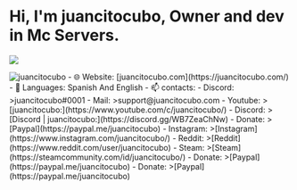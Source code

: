 <h1>Hi, I'm juancitocubo, Owner and dev in Mc Servers.</h1>

<p><img align="center" src="https://github-readme-stats.vercel.app/api?username=juancitocubo""></p>

<p> <img src="https://komarev.com/ghpvc/?username=juancitocubo" alt="juancitocubo" />
- 🌐 Website: [juancitocubo.com](https://juancitocubo.com/)
- 💬 Languages: Spanish And English
- 📫 contacts:
  - Discord:
  >juancitocubo#0001
  - Mail:
  >support@juancitocubo.com
  - Youtube:
  >[juancitocubo:](https://www.youtube.com/c/juancitocubo/)
  - Discord:
  >[Discord | juancitocubo:](https://discord.gg/WB7ZeaChNw)
  - Donate:
  >[Paypal](https://paypal.me/juancitocubo)
  - Instagram:
  >[Instagram](https://www.instagram.com/juancitocubo/)
  - Reddit:
  >[Reddit](https://www.reddit.com/user/juancitocubo)
  - Steam:
  >[Steam](https://steamcommunity.com/id/juancitocubo/)
  - Donate:
  >[Paypal](https://paypal.me/juancitocubo)
  - Donate:
  >[Paypal](https://paypal.me/juancitocubo)
  
